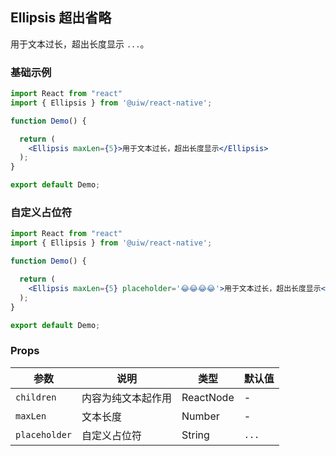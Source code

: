 Ellipsis 超出省略
---

用于文本过长，超出长度显示 `...`。


### 基础示例


```jsx  mdx:preview
import React from "react"
import { Ellipsis } from '@uiw/react-native';

function Demo() {

  return (
    <Ellipsis maxLen={5}>用于文本过长，超出长度显示</Ellipsis>
  );
}

export default Demo;
```

### 自定义占位符


```jsx  mdx:preview
import React from "react"
import { Ellipsis } from '@uiw/react-native';

function Demo() {

  return (
    <Ellipsis maxLen={5} placeholder='😂😂😂😂'>用于文本过长，超出长度显示</Ellipsis>
  );
}

export default Demo;
```

### Props

| 参数 | 说明 | 类型 | 默认值 |
|------|------|-----|------|
| `children` | 内容为纯文本起作用 | ReactNode | - |
| `maxLen` | 文本长度 | Number | - |
| `placeholder` | 自定义占位符 | String | `...` |